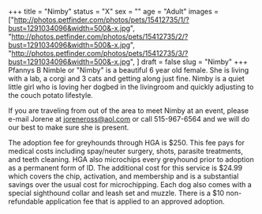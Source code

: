 +++
title = "Nimby"
status = "X"
sex = ""
age = "Adult"
images = ["http://photos.petfinder.com/photos/pets/15412735/1/?bust=1291034096&width=500&-x.jpg",
"http://photos.petfinder.com/photos/pets/15412735/2/?bust=1291034096&width=500&-x.jpg",
"http://photos.petfinder.com/photos/pets/15412735/3/?bust=1291034096&width=500&-x.jpg",
]
draft = false
slug = "Nimby"
+++
Pfannys B Nimble or "Nimby" is a beautiful 6 year old female.  She is living with a lab, a corgi and 3 cats and getting along just fine.   Nimby is a quiet little girl who is loving her dogbed in the livingroom and quickly adjusting to the couch potato lifestyle.



  If you are traveling from out of the area to meet Nimby at an event, please e-mail Jorene at joreneross@aol.com or call 515-967-6564 and we will do our best to make sure she is present.

The adoption fee for greyhounds through HGA is $250. This fee pays for medical costs including spay/neuter surgery, shots, parasite treatments, and teeth cleaning.  HGA also microchips every greyhound prior to adoption as a permanent form of ID.  The additional cost for this service is $24.99 which covers the chip, activation, and membership and is a substantial savings over the usual cost for microchipping.  Each dog also comes with a special sighthound collar and leash set and muzzle. There is a $10 non-refundable application fee that is applied to an approved adoption.
